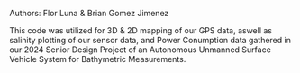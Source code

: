  Authors: Flor Luna & Brian Gomez Jimenez 

 This code was utilized for 3D & 2D mapping of our GPS data, aswell as salinity plotting of our sensor data, and Power Conumption data gathered in our 2024 Senior Design Project of an Autonomous Unmanned Surface Vehicle System for Bathymetric Measurements.
